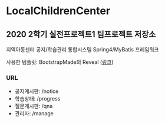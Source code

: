 # LocalChildrenCenter 
## 2020 2학기 실전프로젝트1 팀프로젝트 저장소

지역아동센터 공지/학습관리 통합시스템
Spring4/MyBatis 프레임워크

사용한 템플릿: BootstrapMade의 Reveal ([링크](https://bootstrapmade.com/reveal-bootstrap-corporate-template/))

### URL 
- 공지게시판: /notice
- 학습상태: /progress
- 질문게시판: /qna
- 관리자: /manage

